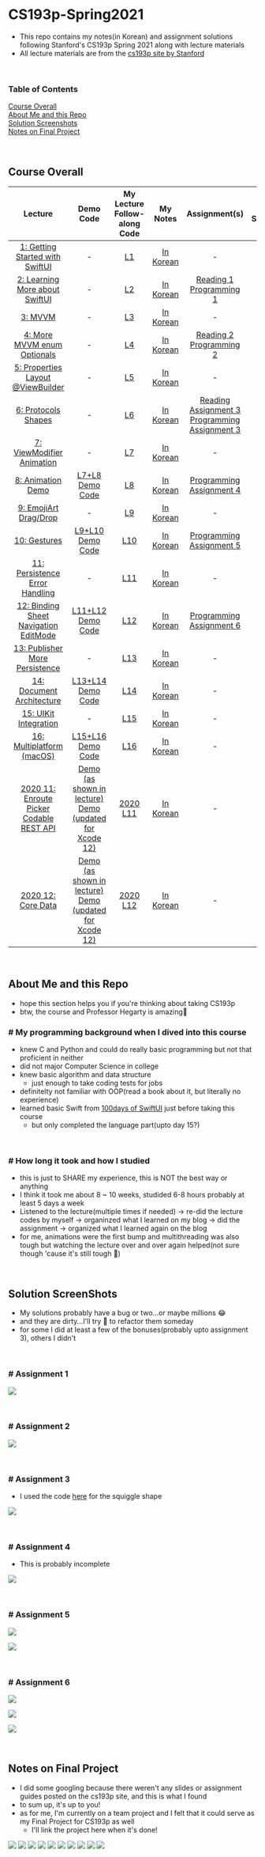 # CS193p-Spring2021
- This repo contains my notes(in Korean) and assignment solutions following Stanford's CS193p Spring 2021 along with lecture materials 
- All lecture materials are from the [cs193p site by Stanford](https://cs193p.sites.stanford.edu)

<br>

### Table of Contents
[Course Overall](#cs193p-spring2021)
<br>
[About Me and this Repo](#about-me-and-this-repo)
<br>
[Solution Screenshots](#solution-screenshots)
<br>
[Notes on Final Project](#notes-on-final-project)



<br>

## Course Overall
| Lecture | Demo Code | My Lecture <br>Follow-along Code |My Notes | Assignment(s) | My Solutions |
| :-----: | :-------: | :---: | :------: | :-----------: | :----------: |
| [1: Getting Started with SwiftUI](https://youtu.be/bqu6BquVi2M) | - | [L1](https://github.com/skkimeo/CS193p-Spring2021/tree/main/Follow-along-codes/Lecture1) | [In Korean](https://velog.io/@sunnysideup/Lecture-1-Getting-started-with-SwiftUI) | - | - |
| [2: Learning More about SwiftUI](https://youtu.be/3lahkdHEhW8) | - | [L2](https://github.com/skkimeo/CS193p-Spring2021/tree/main/Follow-along-codes/Lecture2) | [In Korean](https://velog.io/@sunnysideup/Lecture-2-Learning-more-about-SwiftUI) | [Reading 1](https://cs193p.sites.stanford.edu/sites/g/files/sbiybj16636/files/media/file/reading_1.pdf)<br>[Programming 1](https://cs193p.sites.stanford.edu/sites/g/files/sbiybj16636/files/media/file/assignment_1.pdf) | [A1](https://github.com/skkimeo/CS193p-Spring2021/tree/main/Solutions/Assignment1)<br>[blog](https://velog.io/@sunnysideup/Week-1-Reading-Assignment) |
| [3: MVVM](https://youtu.be/--qKOhdgJAs) | - | [L3](https://github.com/skkimeo/CS193p-Spring2021/tree/main/Follow-along-codes/Lecture3) | [In Korean](https://velog.io/@sunnysideup/Lecture-3-MVVM) | - | - |
| [4: More MVVM enum Optionals](https://youtu.be/oWZOFSYS5GE) | - | [L4](https://github.com/skkimeo/CS193p-Spring2021/tree/main/Follow-along-codes/Lecture4) | [In Korean](https://velog.io/@sunnysideup/Lecture-4-Memorize-Game-Logic)| [Reading 2](https://cs193p.sites.stanford.edu/sites/g/files/sbiybj16636/files/media/file/Reading%202.pdf)<br>[Programming 2](https://cs193p.sites.stanford.edu/sites/g/files/sbiybj16636/files/media/file/Assignment%202.pdf)|  [A2](https://github.com/skkimeo/CS193p-Spring2021/tree/main/Solutions/Assignment2)<br>[blog](https://velog.io/@sunnysideup/Week2-Reading-Assignment)|
| [5: Properties Layout @ViewBuilder](https://www.youtube.com/watch?v=ayQl_F_uMS4) | - | [L5](https://github.com/skkimeo/CS193p-Spring2021/tree/main/Follow-along-codes/Lecture5) | [In Korean](https://velog.io/@sunnysideup/Lecture-5-Properties-Layout-ViewBuilder) | - | - |
| [6: Protocols Shapes](https://www.youtube.com/watch?v=Og9gXZpbKWo) | - | [L6](https://github.com/skkimeo/CS193p-Spring2021/tree/main/Follow-along-codes/Lecture6) | [In Korean](https://velog.io/@sunnysideup/Lecture-6-Protocol-Shapes-elyhxnb8) | [Reading Assignment 3](https://cs193p.sites.stanford.edu/sites/g/files/sbiybj16636/files/media/file/reading_3_0.pdf)<br>[Programming Assignment 3](https://cs193p.sites.stanford.edu/sites/g/files/sbiybj16636/files/media/file/assignment_3_0.pdf) | [A3](https://github.com/skkimeo/CS193p-Spring2021/tree/main/Solutions/Assignment3)<br>[blog](https://velog.io/@sunnysideup/Week-3-Assignment-Reading) |
| [7: ViewModifier Animation](https://youtu.be/PoeaUMGAx6c) | - | [L7](https://github.com/skkimeo/CS193p-Spring2021/tree/main/Follow-along-codes/Lecture7) | [In Korean](https://velog.io/@sunnysideup/Lecture7-ViewModifier-Animation) | - | - |
| [8: Animation Demo](https://youtu.be/-N1UR7Y105g) | [L7+L8 Demo Code](https://web.stanford.edu/class/cs193p/Spring2021/MemorizeL8.zip) | [L8](https://github.com/skkimeo/CS193p-Spring2021/tree/main/Follow-along-codes/Lecture8) | [In Korean](https://velog.io/@sunnysideup/Lecture-8-Animation-Demonstration) | [Programming Assignment 4](https://cs193p.sites.stanford.edu/sites/g/files/sbiybj16636/files/media/file/assignment_4_0.pdf) | [A4](https://github.com/skkimeo/CS193p-Spring2021/tree/main/Solutions/Assignment4)<br>[blog](https://velog.io/@sunnysideup/Week4-Assignment) |
| [9: EmojiArt Drag/Drop](https://youtu.be/eNS5EzgK3lY) | - | [L9](https://github.com/skkimeo/CS193p-Spring2021/tree/main/Follow-along-codes/Lecture9) | [In Korean](https://velog.io/@sunnysideup/Lecture-9-EmojiArt-Drag-and-Drop-Multithreading) | - | - |
| [10: Gestures](https://youtu.be/iszjyoo3SYI) | [L9+L10 Demo Code](https://web.stanford.edu/class/cs193p/Spring2021/EmojiArtL10.zip) | [L10](https://github.com/skkimeo/CS193p-Spring2021/tree/main/Follow-along-codes/Lecture10) | [In Korean](https://velog.io/@sunnysideup/Lecture-10-Multithreading-Demo-Gestures) | [Programming Assignment 5](https://cs193p.sites.stanford.edu/sites/g/files/sbiybj16636/files/media/file/assignment_5_0.pdf) | [A5](https://github.com/skkimeo/CS193p-Spring2021/tree/main/Solutions/Assignment5)<br>[blog](https://velog.io/@sunnysideup/Week-5-Assignment) |
| [11: Persistence Error Handling](https://youtu.be/pT5yiBu2xbU) |  - | [L11](https://github.com/skkimeo/CS193p-Spring2021/tree/main/Follow-along-codes/Lecture11) |[In Korean](https://velog.io/@sunnysideup/Lecture-11-Error-Handling-Persistence) | - | - |
| [12: Binding Sheet Navigation EditMode](https://youtu.be/s3tMkz1clOA) | [L11+L12 Demo Code](https://web.stanford.edu/class/cs193p/Spring2021/EmojiArtL12.zip) | [L12](https://github.com/skkimeo/CS193p-Spring2021/tree/main/Follow-along-codes/Lecture12) | [In Korean](https://velog.io/@sunnysideup/Lecture-12-Bindings-Sheet-Navigation-EditMode) | [Programming Assignment 6](https://cs193p.sites.stanford.edu/sites/g/files/sbiybj16636/files/media/file/assignment_6.pdf) | [A6](https://github.com/skkimeo/CS193p-Spring2021/tree/main/Solutions/Assignment6)<br>[blog](https://velog.io/@sunnysideup/Week-6-Assignment) |
| [13: Publisher More Persistence](https://youtu.be/wX3ruVLlWPg) | - | [L13](https://github.com/skkimeo/CS193p-Spring2021/tree/main/Follow-along-codes/Lecture13) |[In Korean](https://velog.io/@sunnysideup/Lecture-13-Publisher-More-Persistence) | - | - |
| [14: Document Architecture](https://youtu.be/Ou25reI71zU) | [L13+L14 Demo Code](https://web.stanford.edu/class/cs193p/Spring2021/EmojiArtL14.zip) | [L14](https://github.com/skkimeo/CS193p-Spring2021/tree/main/Follow-along-codes/Lecture14) | [In Korean](https://velog.io/@sunnysideup/Lecture-14-Document-Architecture) | - | - |
| [15: UIKit Integration](https://youtu.be/ba7sJ74vDtA) | - | [L15](https://github.com/skkimeo/CS193p-Spring2021/tree/main/Follow-along-codes/Lecture15) |[In Korean](https://velog.io/@sunnysideup/Lecture15-UIKit-Integration) | -| - |
| [16: Multiplatform (macOS)](https://youtu.be/At6M7nUQ09E) | [L15+L16 Demo Code](https://web.stanford.edu/class/cs193p/Spring2021/EmojiArtL16.zip)| [L16](https://github.com/skkimeo/CS193p-Spring2021/tree/main/Follow-along-codes/Lecture16) |  [In Korean](https://velog.io/@sunnysideup/Lecture-16-MultiplatformmacOS-iOS) | - | - |
| [2020 11: Enroute Picker Codable REST API](https://youtu.be/fCfC6m7XUew) | [Demo (as shown in lecture)](https://web.stanford.edu/class/cs193p/Spring2020/EnrouteL11.zip)<br>[Demo (updated for Xcode 12)](https://web.stanford.edu/class/cs193p/Spring2021/EnrouteL11.Xcode12.zip) | [2020 L11](https://github.com/skkimeo/CS193p-Spring2021/tree/main/Follow-along-codes/2020-Lecture11/EnrouteL11Demo_Xcode12_withMyNotes) | [In Korean](https://velog.io/@sunnysideup/2020-Lecture-11-Picker) | - | - |
| [2020 12: Core Data](https://youtu.be/yOhyOpXvaec) | [Demo (as shown in lecture)](https://web.stanford.edu/class/cs193p/Spring2020/EnrouteL12.zip)<br>[Demo (updated for Xcode 12)](https://web.stanford.edu/class/cs193p/Spring2021/EnrouteL12.Xcode12.zip) | [2020 L12](https://github.com/skkimeo/CS193p-Spring2021/tree/main/Follow-along-codes/2020-Lecture12/EnrouteL12Demo_Xcode12_withMyNotes) |  [In Korean](https://velog.io/@sunnysideup/2020-Lecture-12-Core-Data) | - | - |


<br>

## About Me and this Repo
- hope this section helps you if you're thinking about taking CS193p
- btw, the course and Professor Hegarty is amazing👏
 
### # My programming background when I dived into this course
- knew C and Python and could do really basic programming but not that proficient in neither
- did not major Computer Science in college
- knew basic algorithm and data structure
  - just enough to take coding tests for jobs
- definitelty not familiar with OOP(read a book about it, but literally no experience)
- learned basic Swift from [100days of SwiftUI](https://www.hackingwithswift.com/100/swiftui) just before taking this course  
  - but only completed the language part(upto day 15?)

<br>

### # How long it took and how I studied
- this is just to SHARE my experience, this is NOT the best way or anything
- I think it took me about 8 ~ 10 weeks, studided 6-8 hours probably at least 5 days a week
- Listened to the lecture(multiple times if needed) -> re-did the lecture codes by myself -> organinzed what I learned on my blog -> did the assignment -> organized what I learned again on the blog
- for me, animations were the first bump and multithreading was also tough but watching the lecture over and over again helped(not sure though 'cause it's still tough 🤣)

<br>

## Solution ScreenShots
- My solutions probably have a bug or two...or maybe millions 😂
- and they are dirty...I'll try 🤥 to refactor them someday
- for some I did at least a few of the bonuses(probably upto assignment 3), others I didn't

<br>

### # Assignment 1
![](https://images.velog.io/images/sunnysideup/post/17cc8937-eba9-429d-8d31-268cb17217ea/Simulator%20Screen%20Recording%20-%20iPhone%2013%20-%202021-12-12%20at%2020.22.47.gif)

<br>

### # Assignment 2
![](https://images.velog.io/images/sunnysideup/post/6ed07d26-47c1-4c35-b63b-4e6b048e4d6d/Simulator%20Screen%20Recording%20-%20iPhone%2013%20-%202021-12-12%20at%2020.43.32.gif)

<br>

### # Assignment 3
- I used the code [here](https://stackoverflow.com/a/62600465) for the squiggle shape 

![](https://images.velog.io/images/sunnysideup/post/a7a3bbaa-3ada-4a89-b959-3f917dd0c72d/Simulator%20Screen%20Recording%20-%20iPhone%2013%20-%202021-12-12%20at%2020.41.48.gif)

<br>

### # Assignment 4
- This is probably incomplete 

![](https://images.velog.io/images/sunnysideup/post/ac4e0311-f40a-42ce-bbfb-31fda4f06cbc/Simulator%20Screen%20Recording%20-%20iPhone%2013%20-%202021-12-12%20at%2020.57.32.gif)

<br>

### # Assignment 5
![](https://images.velog.io/images/sunnysideup/post/2b796af9-5317-4763-a08f-58c767dc0a4f/Simulator%20Screen%20Recording%20-%20iPad%20mini%20(6th%20generation)%20-%202021-12-12%20at%2021.28.31.gif)

![](https://images.velog.io/images/sunnysideup/post/d363efe5-b1c6-473b-9aa5-b3d8b8633e66/Simulator%20Screen%20Recording%20-%20iPad%20mini%20(6th%20generation)%20-%202021-12-12%20at%2021.29.24.gif)

<br>

### # Assignment 6
![](https://images.velog.io/images/sunnysideup/post/02bf0a67-a215-4168-a487-a6ee4cd35479/Simulator%20Screen%20Recording%20-%20iPhone%2013%20-%202021-12-12%20at%2021.33.37.gif)

![](https://images.velog.io/images/sunnysideup/post/827c9700-75d7-4edd-a5ed-f91641c49aad/Simulator%20Screen%20Recording%20-%20iPhone%2013%20-%202021-12-12%20at%2021.33.59.gif)

![](https://images.velog.io/images/sunnysideup/post/db2d7900-bd9b-417d-88a4-b818bd36f72e/Simulator%20Screen%20Recording%20-%20iPhone%2013%20-%202021-12-12%20at%2021.34.27.gif)

<br>

## Notes on Final Project
- I did some googling because there weren't any slides or assignment guides posted on the cs193p site, and this is what I found
- to sum up, it's up to you!
- as for me, I'm currently on a team project and I felt that it could serve as my Final Project for CS193p as well
  - I'll link the project here when it's done!

![](https://images.velog.io/images/sunnysideup/post/80b54ce3-dbe7-4ff6-a2b4-3d26993382a2/Stanford-CS193p-Spring-2016-Lecture12-Slides1.jpg)
![](https://images.velog.io/images/sunnysideup/post/78fcc692-2d32-41ac-805e-8c867f2fc8b7/Stanford-CS193p-Spring-2016-Lecture12-Slides2.jpg)
![](https://images.velog.io/images/sunnysideup/post/26feaf8c-e804-4ce0-8be5-04406da5e8b9/Stanford-CS193p-Spring-2016-Lecture12-Slides3.jpg)
![](https://images.velog.io/images/sunnysideup/post/bee88c7a-e4dd-4377-ac13-802ed08c6fd5/Stanford-CS193p-Spring-2016-Lecture12-Slides4.jpg)
![](https://images.velog.io/images/sunnysideup/post/f60eccaf-4d98-4648-92a0-4522fcb63675/Stanford-CS193p-Spring-2016-Lecture12-Slides5.jpg)
![](https://images.velog.io/images/sunnysideup/post/f4b41a5c-242b-4097-a9dd-7d9db5ac0fec/Stanford-CS193p-Spring-2016-Lecture12-Slides6.jpg)
![](https://images.velog.io/images/sunnysideup/post/6e8d6ce2-7888-4e74-8ccc-c013afc6e085/Stanford-CS193p-Spring-2016-Lecture12-Slides7.jpg)
![](https://images.velog.io/images/sunnysideup/post/7d61b7ec-efb4-48e2-abee-f915c4ebc2f1/Stanford-CS193p-Spring-2016-Lecture12-Slides8.jpg)
![](https://images.velog.io/images/sunnysideup/post/a3de0f28-2a51-4fc5-9ea1-34cba3463948/Stanford-CS193p-Spring-2016-Lecture12-Slides9.jpg)
![](https://images.velog.io/images/sunnysideup/post/6500e2f5-28ed-410d-a9e5-e936d9190098/Stanford-CS193p-Spring-2016-Lecture12-Slides10.jpg)
